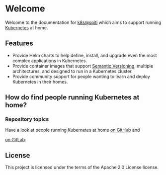 # Welcome

Welcome to the documentation for [k8s@spiti](https://github.com/k8s-at-spiti)
which aims to support running [Kubernetes](https://kubernetes.io/) at home.

## Features

- Provide Helm charts to help define, install, and upgrade even the most
  complex applications in Kubernetes.
- Provide container images that support
  [Semantic Versioning](https://semver.org/), multiple architectures, and
  designed to run in a Kubernetes cluster.
- Provide community support for people wanting to learn and deploy Kubernetes
  in their homes.

## How do find people running Kubernetes at home?

### Repository topics

Have a look at people running Kubernetes at home
[on GitHub](https://github.com/topics/k8s-at-spiti?o=desc&s=updated) and
<!-- Disable link check because it requires login -->
<!-- markdown-link-check-disable-next-line -->
[on GitLab](https://gitlab.com/search?search=k8s-at-spiti).

## License

This project is licensed under the terms of the Apache 2.0 License license.
